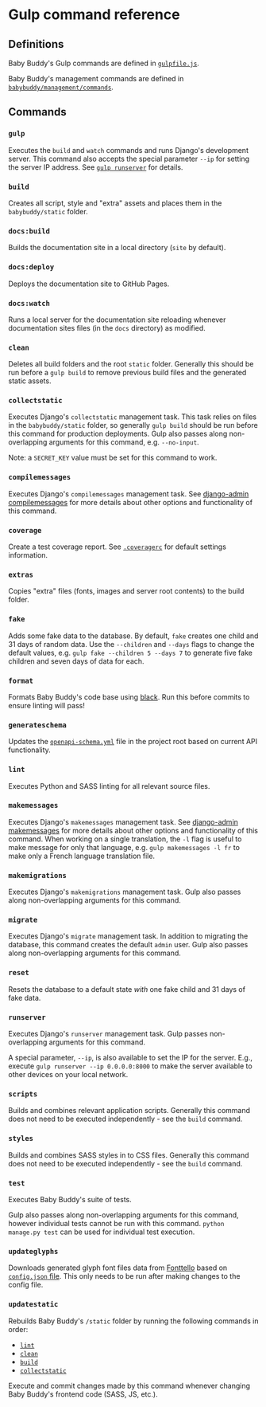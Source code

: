 # Gulp command reference

## Definitions

Baby Buddy's Gulp commands are defined in [`gulpfile.js`](https://github.com/babybuddy/babybuddy/tree/master/gulpfile.js). 

Baby Buddy's management commands are defined in [`babybuddy/management/commands`](https://github.com/babybuddy/babybuddy/tree/master/babybuddy/management/commands).

## Commands

### `gulp`

Executes the `build` and `watch` commands and runs Django's development server.
This command also accepts the special parameter `--ip` for setting the
server IP address. See [`gulp runserver`](#runserver) for details.

### `build`

Creates all script, style and "extra" assets and places them in the
`babybuddy/static` folder.

### `docs:build`

Builds the documentation site in a local directory (`site` by default).

### `docs:deploy`

Deploys the documentation site to GitHub Pages.

### `docs:watch`

Runs a local server for the documentation site reloading whenever documentation
sites files (in the `docs` directory) as modified.

### `clean`

Deletes all build folders and the root `static` folder. Generally this should
be run before a `gulp build` to remove previous build files and the generated
static assets.

### `collectstatic`

Executes Django's `collectstatic` management task. This task relies on files in
the `babybuddy/static` folder, so generally `gulp build` should be run before
this command for production deployments. Gulp also passes along
non-overlapping arguments for this command, e.g. `--no-input`.

Note: a `SECRET_KEY` value must be set for this command to work.

### `compilemessages`

Executes Django's `compilemessages` management task. See [django-admin compilemessages](https://docs.djangoproject.com/en/4.0/ref/django-admin/#compilemessages)
for more details about other options and functionality of this command.

### `coverage`

Create a test coverage report. See [`.coveragerc`](https://github.com/babybuddy/babybuddy/tree/master/.coveragerc)
for default settings information.

### `extras`

Copies "extra" files (fonts, images and server root contents) to the build
folder.

### `fake`

Adds some fake data to the database. By default, ``fake`` creates one child and
31 days of random data. Use the  `--children` and `--days` flags to change the
default values, e.g. `gulp fake --children 5 --days 7` to generate five fake
children and seven days of data for each.

### `format`

Formats Baby Buddy's code base using [black](https://github.com/psf/black). Run this
before commits to ensure linting will pass!

### `generateschema`

Updates the [`openapi-schema.yml`](https://github.com/babybuddy/babybuddy/tree/master/openapi-schema.yml)
file in the project root based on current API functionality.

### `lint`

Executes Python and SASS linting for all relevant source files.

### `makemessages`

Executes Django's `makemessages` management task. See [django-admin makemessages](https://docs.djangoproject.com/en/4.0/ref/django-admin/#makemessages)
for more details about other options and functionality of this command. When
working on a single translation, the `-l` flag is useful to make message for 
only that language, e.g. `gulp makemessages -l fr` to make only a French
language translation file.

### `makemigrations`

Executes Django's `makemigrations` management task. Gulp also passes along
non-overlapping arguments for this command.

### `migrate`

Executes Django's `migrate` management task. In addition to migrating the
database, this command creates the default `admin` user. Gulp also passes along
non-overlapping arguments for this command.

### `reset`

Resets the database to a default state *with* one fake child and 31 days of
fake data.

### `runserver`

Executes Django's `runserver` management task. Gulp passes non-overlapping
arguments for this command.

A special parameter, `--ip`, is also available to set the IP for the server.
E.g., execute `gulp runserver --ip 0.0.0.0:8000` to make the server available to
other devices on your local network.

### `scripts`

Builds and combines relevant application scripts. Generally this command does
not need to be executed independently - see the `build` command.

### `styles`

Builds and combines SASS styles in to CSS files. Generally this command does
not need to be executed independently - see the `build` command.

### `test`

Executes Baby Buddy's suite of tests.

Gulp also passes along non-overlapping arguments for this command, however
individual tests cannot be run with this command. `python manage.py test` can be
used for individual test execution.

### `updateglyphs`

Downloads generated glyph font files data from [Fonttello](https://fontello.com/)
based on [`config.json` file](https://github.com/babybuddy/babybuddy/tree/master/babybuddy/static_src/fontello/config.json). This
only needs to be run after making changes to the config file.

### `updatestatic`

Rebuilds Baby Buddy's `/static` folder by running the following commands in
order:

- [`lint`](#lint)
- [`clean`](#clean)
- [`build`](#build)
- [`collectstatic`](#collectstatic)

Execute and commit changes made by this command whenever changing Baby Buddy's
frontend code (SASS, JS, etc.).